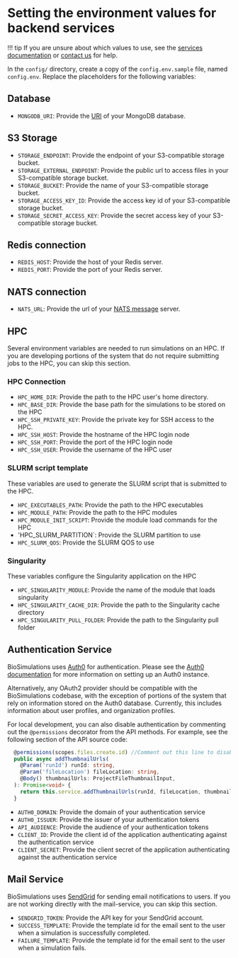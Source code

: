 # Setting the environment values for backend services

!!! tip
    If you are unsure about which values to use, see the [services documentation](./services.md) or [contact us](/about/contact) for help.

In the `config/` directory, create a copy of the `config.env.sample` file, named `config.env`. Replace the placeholders for the following variables:

## Database

- `MONGODB_URI`: Provide the [URI](https://www.mongodb.com/docs/manual/reference/connection-string/#std-label-mongodb-uri) of your MongoDB database.

## S3 Storage

- `STORAGE_ENDPOINT`: Provide the endpoint of your S3-compatible storage bucket.
- `STORAGE_EXTERNAL_ENDPOINT`: Provide the public url to access files in your S3-compatible storage bucket.
- `STORAGE_BUCKET`: Provide the name of your S3-compatible storage bucket.
- `STORAGE_ACCESS_KEY_ID`: Provide the access key id of your S3-compatible storage bucket.
- `STORAGE_SECRET_ACCESS_KEY`: Provide the secret access key of your S3-compatible storage bucket.

## Redis connection

- `REDIS_HOST`: Provide the host of your Redis server.
- `REDIS_PORT`: Provide the port of your Redis server.

## NATS connection
- `NATS_URL`: Provide the url of your [NATS message](https://docs.nats.io) server.

## HPC
Several environment variables are needed to run simulations on an HPC. If you are developing portions of the system that do not require submitting jobs to the HPC, you can skip this section.

### HPC Connection
- `HPC_HOME_DIR`: Provide the path to the HPC user's home directory.
- `HPC_BASE_DIR`: Provide the base path for the simulations to be stored on the HPC
- `HPC_SSH_PRIVATE_KEY`: Provide the private key for SSH access to the HPC.
- `HPC_SSH_HOST`: Provide the hostname of the HPC login node
- `HPC_SSH_PORT`: Provide the port of the HPC login node
- `HPC_SSH_USER`: Provide the username of the HPC user

### SLURM script template
These variables are used to generate the SLURM script that is submitted to the HPC.

- `HPC_EXECUTABLES_PATH`: Provide the path to the HPC executables
- `HPC_MODULE_PATH`: Provide the path to the HPC modules
- `HPC_MODULE_INIT_SCRIPT`: Provide the module load commands for the HPC
- 'HPC_SLURM_PARTITION`: Provide the SLURM partition to use
- `HPC_SLURM_QOS`: Provide the SLURM QOS to use

### Singularity
These variables configure the Singularity application on the HPC
- `HPC_SINGULARITY_MODULE`: Provide the name of the module that loads singularity
- `HPC_SINGULARITY_CACHE_DIR`: Provide the path to the Singularity cache directory
- `HPC_SINGULARITY_PULL_FOLDER`: Provide the path to the Singularity pull folder

## Authentication Service
BioSimulations uses [Auth0](https://auth0.com/) for authentication. Please see the [Auth0 documentation](https://auth0.com/docs/quickstart/backend/nodejs) for more information on setting up an Auth0 instance.

Alternatively, any OAuth2 provider should be compatible with the BioSimulations codebase, with the exception of portions of the system that rely on information stored on the Auth0 database. Currently, this includes information about user profiles, and organization profiles. 

For local development, you can also disable authentication by commenting out the `@permissions` decorator from the API methods. For example, see the following section of the API source code: 

```typescript
  @permissions(scopes.files.create.id) //Comment out this line to disable authentication
  public async addThumbnailUrls(
    @Param('runId') runId: string,
    @Param('fileLocation') fileLocation: string,
    @Body() thumbnailUrls: ProjectFileThumbnailInput,
  ): Promise<void> {
    return this.service.addThumbnailUrls(runId, fileLocation, thumbnailUrls);
  }
```

- `AUTH0_DOMAIN`: Provide the domain of your authentication service
- `AUTH0_ISSUER`: Provide the issuer of your  authentication tokens
- `API_AUDIENCE`: Provide the audience of your authentication tokens
- `CLIENT_ID`: Provide the client id of the application authenticating against the authentication service
- `CLIENT_SECRET`: Provide the client secret of the application authenticating against the authentication service


## Mail Service
BioSimulations uses [SendGrid](https://sendgrid.com/) for sending email notifications to users. If you are not working directly with the mail-service, you can skip this section.

- `SENDGRID_TOKEN`: Provide the API key for your SendGrid account.
- `SUCCESS_TEMPLATE`: Provide the template id for the email sent to the user when a simulation is successfully completed.
- `FAILURE_TEMPLATE`: Provide the template id for the email sent to the user when a simulation fails.
